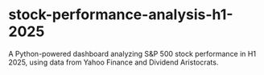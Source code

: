 # stock-performance-analysis-h1-2025
A Python-powered dashboard analyzing S&P 500 stock performance in H1 2025, using data from Yahoo Finance and Dividend Aristocrats.
